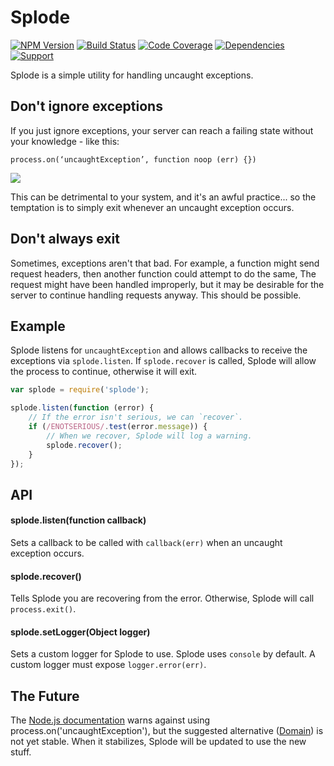 # Splode

[![NPM Version](https://badge.fury.io/js/splode.png)](http://badge.fury.io/js/splode)
[![Build Status](https://travis-ci.org/zerious/splode.png?branch=master)](https://travis-ci.org/zerious/splode)
[![Code Coverage](https://coveralls.io/repos/zerious/splode/badge.png?branch=master)](https://coveralls.io/r/zerious/splode)
[![Dependencies](https://david-dm.org/zerious/splode.png?theme=shields.io)](https://david-dm.org/zerious/splode)
[![Support](http://img.shields.io/gittip/zerious.png)](https://www.gittip.com/zerious/)

Splode is a simple utility for handling uncaught exceptions.

## Don't ignore exceptions

If you just ignore exceptions, your server can reach a failing state without
your knowledge - like this:
```
process.on(‘uncaughtException’, function noop (err) {})
```
![](http://media.giphy.com/media/gFwZfXIqD0eNW/giphy.gif)

This can be detrimental to your system, and it's an awful practice... so the
temptation is to simply exit whenever an uncaught exception occurs.

## Don't always exit

Sometimes, exceptions aren't that bad. For example, a function might send
request headers, then another function could attempt to do the same, The
request might have been handled improperly, but it may be desirable for the
server to continue handling requests anyway. This should be possible.

## Example

Splode listens for `uncaughtException` and allows callbacks to receive the
exceptions via `splode.listen`. If `splode.recover` is called, Splode will
allow the process to continue, otherwise it will exit.

```javascript
var splode = require('splode');

splode.listen(function (error) {
	// If the error isn't serious, we can `recover`.
	if (/ENOTSERIOUS/.test(error.message)) {
		// When we recover, Splode will log a warning.
		splode.recover();
	}
});
```

## API

#### splode.listen(function callback)
Sets a callback to be called with `callback(err)` when an uncaught exception
occurs.

#### splode.recover()
Tells Splode you are recovering from the error. Otherwise, Splode will call
`process.exit()`.

#### splode.setLogger(Object logger)
Sets a custom logger for Splode to use. Splode uses `console` by default.
A custom logger must expose `logger.error(err)`.


## The Future

The [Node.js documentation](http://nodejs.org/api/process.html#process_event_uncaughtexception)
warns against using process.on('uncaughtException'), but the suggested
alternative ([Domain](http://nodejs.org/api/domain.html)) is not yet stable.
When it stabilizes, Splode will be updated to use the new stuff.
